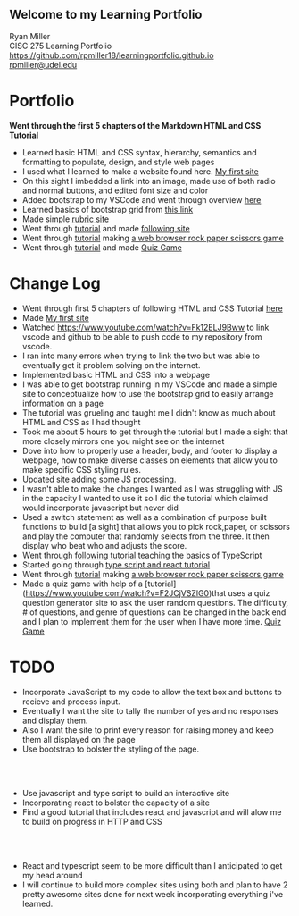 ## Welcome to my Learning Portfolio


Ryan Miller<br/>
CISC 275 Learning Portfolio<br/>
https://github.com/rpmiller18/learningportfolio.github.io<br/>
rpmiller@udel.edu

# Portfolio

**Went through the first 5 chapters of the Markdown HTML and CSS Tutorial**<br/>
* Learned basic HTML and CSS syntax, hierarchy, semantics and formatting to populate, design, and style web pages<br/>
* I used what I learned to make a website found here. 
[My first site](test.html)<br/>
* On this sight I imbedded a link into an image, made use of both radio and normal buttons, and edited font size and color<br/>
* Added bootstrap to my VSCode and went through overview [here](https://getbootstrap.com/docs/5.1/forms/form-control/)<br/>
* Learned basics of bootstrap grid from [this link](https://www.freecodecamp.org/news/learn-the-bootstrap-4-grid-system-in-10-minutes-e83bfae115da/)<br/>
* Made simple [rubric site](bootstraptest.html)<br/>
* Went through [tutorial](https://www.youtube.com/watch?v=kMT54MPz9oE) and made [following site](tutorial.html)<br/>
* Went through [tutorial](https://www.youtube.com/watch?v=jaVNP3nIAv0) making [a web browser rock paper scissors game](http://127.0.0.1:5500/rpsmain.html)<br/>
* Went through [tutorial](https://www.youtube.com/watch?v=F2JCjVSZlG0) and made [Quiz Game](http://localhost:3000)

# Change Log

* Went through first 5 chapters of following HTML and CSS Tutorial [here](https://marksheet.io)<br/>
* Made [My first site](test.html)<br/>
* Watched https://www.youtube.com/watch?v=Fk12ELJ9Bww to link vscode and github to be able to push code to my repository from vscode.<br/>
* I ran into many errors when trying to link the two but was able to eventually get it problem solving on the internet.<br/>
* Implemented basic HTML and CSS into a webpage<br/>
* I was able to get bootstrap running in my VSCode and made a simple site to conceptualize how to use the bootstrap grid to easily arrange information on a page<br/>
* The tutorial was grueling and taught me I didn't know as much about HTML and CSS as I had thought<br/>
* Took me about 5 hours to get through the tutorial but I made a sight that more closely mirrors one you might see on the internet<br/>
* Dove into how to properly use a header, body, and footer to display a webpage, how to make diverse classes on elements that allow you to make specific CSS styling rules.<br/>
* Updated site adding some JS processing. <br/>
* I wasn't able to make the changes I wanted as I was struggling with JS in the capacity I wanted to use it so I did the tutorial which claimed would incorporate javascript but never did <br/>
* Used a switch statement as well as a combination of purpose built functions to build [a sight] that allows you to pick rock,paper, or scissors and play the computer that randomly selects from the three. It then display who beat who and adjusts the score.<br/>
*  Went through [following tutorial](https://www.typescriptlang.org/docs/handbook/typescript-in-5-minutes.html) teaching the basics of TypeScript
*  Started going through [type script and react tutorial](https://www.youtube.com/watch?v=F2JCjVSZlG0)
* Went through [tutorial](https://www.youtube.com/watch?v=jaVNP3nIAv0) making [a web browser rock paper scissors game](http://127.0.0.1:5500/rpsmain.html)<br/>
* Made a quiz game with help of a [tutorial]   (https://www.youtube.com/watch?v=F2JCjVSZlG0)that uses a quiz question generator site to ask the user random questions. The difficulty, # of questions, and genre of questions can be changed in the back end and I plan to implement them for the user when I have more time. [Quiz Game](http://localhost:3000)
# TODO

* Incorporate JavaScript to my code to allow the text box and buttons to recieve and process input.<br/>
* Eventually I want the site to tally the number of yes and no responses and display them. <br/>
* Also I want the site to print every reason for raising money and keep them all displayed on the page<br/>
* Use bootstrap to bolster the styling of the page.
<br/>
<br/>

* Use javascript and type script to build an interactive site<br/>
* Incorporating react to bolster the capacity of a site<br/>
* Find a good tutorial that includes react and javascript and will alow me to build on progress in HTTP and CSS<br/>
<br/>
<br/>

*  React and typescript seem to be more difficult than I anticipated to get my head around<br/>
*  I will continue to build more complex sites using both and plan to have 2 pretty awesome sites done for next week incorporating everything i've learned. <br/>